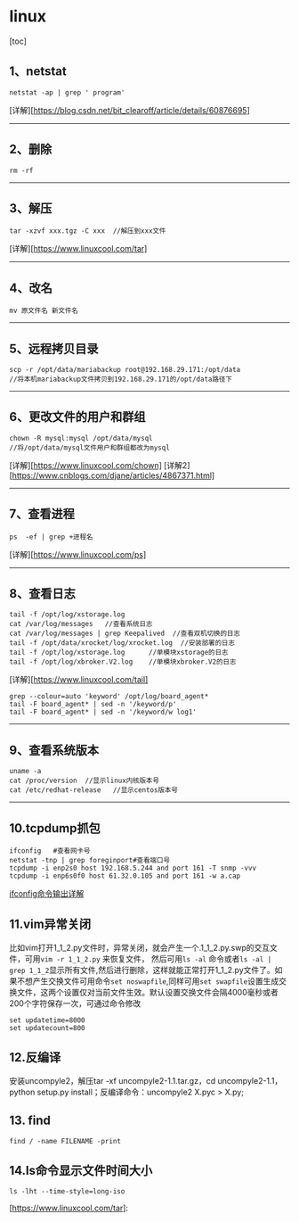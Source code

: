 



# linux

[toc]



## 1、netstat

```shell
netstat -ap | grep ' program'
```

[详解][https://blog.csdn.net/bit_clearoff/article/details/60876695]

-------------------

## 2、删除

```shell
rm -rf 
```

---------------------

## 3、解压

```shell
tar -xzvf xxx.tgz -C xxx  //解压到xxx文件
```

[详解][https://www.linuxcool.com/tar]

----------------

## 4、改名

```shell
mv 原文件名 新文件名
```

--------------------

## 5、远程拷贝目录

```shell
scp -r /opt/data/mariabackup root@192.168.29.171:/opt/data  
//将本机mariabackup文件拷贝到192.168.29.171的/opt/data路径下
```

----------------------

## 6、更改文件的用户和群组

```shell
chown -R mysql:mysql /opt/data/mysql 
//将/opt/data/mysql文件用户和群组都改为mysql
```

[详解][https://www.linuxcool.com/chown]      [详解2][https://www.cnblogs.com/djane/articles/4867371.html]

-----------------------

## 7、查看进程

``` shell 
ps  -ef | grep +进程名
```

[详解][https://www.linuxcool.com/ps]

-------------------------------

## 8、查看日志

``` shell
tail -f /opt/log/xstorage.log
cat /var/log/messages   //查看系统日志
cat /var/log/messages | grep Keepalived  //查看双机切换的日志
tail -f /opt/data/xrocket/log/xrocket.log  //安装部署的日志
tail -f /opt/log/xstorage.log      //单模块xstorage的日志
tail -f /opt/log/xbroker.V2.log    //单模块xbroker.V2的日志
```

[详解][https://www.linuxcool.com/tail]

```shell
grep --colour=auto 'keyword' /opt/log/board_agent*
tail -F board_agent* | sed -n '/keyword/p'
tail -F board_agent* | sed -n '/keyword/w log1'
```




---------------

## 9、查看系统版本

```shell
uname -a 
cat /proc/version  //显示linux内核版本号
cat /etc/redhat-release   //显示centos版本号
```

----------------

## 10.tcpdump抓包

```shell
ifconfig   #查看网卡号
netstat -tnp | grep foreginport#查看端口号
tcpdump -i enp2s0 host 192.168.5.244 and port 161 -T snmp -vvv
tcpdump -i enp6s0f0 host 61.32.0.105 and port 161 -w a.cap
```

[ifconfig命令输出详解](https://blog.csdn.net/qq_37050329/article/details/89887579)

## 11.vim异常关闭

比如vim打开1_1_2.py文件时，异常关闭，就会产生一个.1_1_2.py.swp的交互文件，可用`vim -r 1_1_2.py` 来恢复文件，  然后可用`ls -al` 命令或者`ls -al | grep 1_1_2`显示所有文件,然后进行删除，这样就能正常打开1_1_2.py文件了。如果不想产生交换文件可用命令`set noswapfile`,同样可用`set swapfile`设置生成交换文件，这两个设置仅对当前文件生效。默认设置交换文件会隔4000毫秒或者200个字符保存一次，可通过命令修改 

```shell
set updatetime=8000
set updatecount=800
```

## 12.反编译

安装uncompyle2，解压tar -xf uncompyle2-1.1.tar.gz，cd  uncompyle2-1.1，python setup.py install；反编译命令：uncompyle2 X.pyc > X.py;

## 13. find

```shell
find / -name FILENAME -print
```

## 14.ls命令显示文件时间大小

```shell
ls -lht --time-style=long-iso
```



[https://www.linuxcool.com/tar]: 